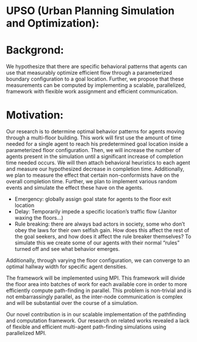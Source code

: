# UPSO (Urban Planning Simulation and Optimization):

# Backgrond:
We hypothesize that there are specific behavioral patterns that agents can use that measurably optimize efficient flow through a parameterized boundary configuration to a goal location. Further, we propose that these measurements can be computed by implementing a scalable, parallelized, framework with flexible work assignment and efficient communication.
	
# Motivation:
Our research is to determine optimal behavior patterns for agents moving through a multi-floor building. This work will first use the amount of time needed for a single agent to reach his predetermined goal location inside a parameterized floor configuration. Then, we will increase the number of agents present in the simulation until a significant increase of completion time needed occurs. We will then attach behavioral heuristics to each agent and measure our hypothesized decrease in completion time. Additionally, we plan to measure the effect that certain non-conformists have on the overall completion time. Further, we plan to implement various random events and simulate the effect these have on the agents.
* Emergency: globally assign goal state for agents to the floor exit location
* Delay: Temporarily impede a specific location’s traffic flow (Janitor waxing the floors…)
* Rule breaking:  there are always bad actors in society, some who don’t obey the laws for their own selfish gain.  How does this affect the rest of the goal seekers, and how does it affect the rule breaker themselves?  To simulate this we create some of our agents with their normal “rules” turned off and see what behavior emerges.  

Additionally, through varying the floor configuration, we can converge to an optimal hallway width for specific agent densities.

The framework will be implemented using MPI. This framework will divide the floor area into batches of work for each available core in order to more efficiently compute path-finding in parallel. This problem is non-trivial and is not embarrassingly parallel, as the inter-node communication is complex and will be substantial over the course of a simulation.

Our novel contribution is in our scalable implementation of the pathfinding and computation framework. Our research on related works revealed a lack of flexible and efficient multi-agent path-finding simulations using parallelized MPI. 
